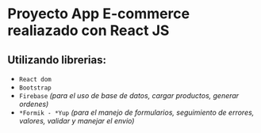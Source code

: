 # Proyecto App E-commerce realiazado con React JS

## Utilizando librerias:

* `React dom`
* `Bootstrap`
* `Firebase` *(para el uso de base de datos, cargar productos, generar ordenes)*
* `*Formik - *Yup` *(para el manejo de formularios, seguimiento de errores, valores, validar y manejar el envio)*

